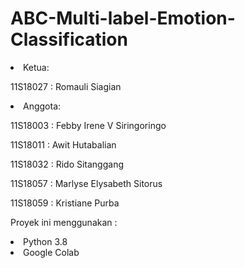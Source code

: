 # ABC-Multi-label-Emotion-Classification
<li>Ketua: </li>
<p> 11S18027 : Romauli Siagian </p>

<li>Anggota: </li>
<p> 11S18003 : Febby Irene V Siringoringo 
<p> 11S18011 : Awit Hutabalian
<p> 11S18032 : Rido Sitanggang
<p> 11S18057 : Marlyse Elysabeth Sitorus
<p> 11S18059 : Kristiane Purba</p>

Proyek ini menggunakan :
<li> Python 3.8
<li> Google Colab
